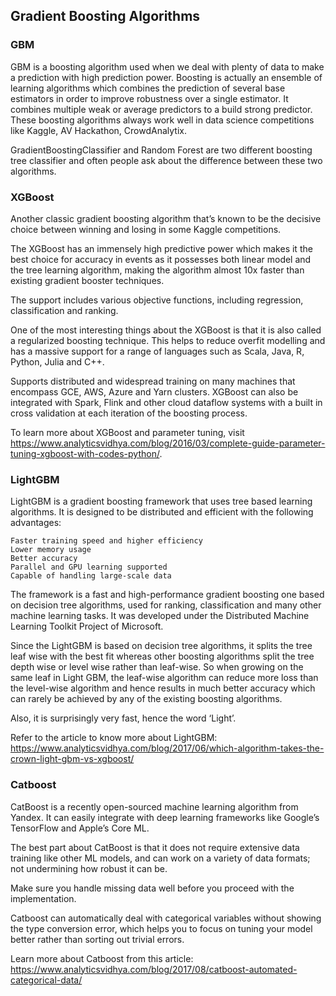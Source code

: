 ## Gradient Boosting Algorithms

### GBM

GBM is a boosting algorithm used when we deal with plenty of data to make a prediction with high prediction power. Boosting is actually an ensemble of learning algorithms which combines the prediction of several base estimators in order to improve robustness over a single estimator. It combines multiple weak or average predictors to a build strong predictor. These boosting algorithms always work well in data science competitions like Kaggle, AV Hackathon, CrowdAnalytix.



GradientBoostingClassifier and Random Forest are two different boosting tree classifier and often people ask about the difference between these two algorithms.

### XGBoost

Another classic gradient boosting algorithm that’s known to be the decisive choice between winning and losing in some Kaggle competitions.

The XGBoost has an immensely high predictive power which makes it the best choice for accuracy in events as it possesses both linear model and the tree learning algorithm, making the algorithm almost 10x faster than existing gradient booster techniques.

The support includes various objective functions, including regression, classification and ranking.

One of the most interesting things about the XGBoost is that it is also called a regularized boosting technique. This helps to reduce overfit modelling and has a massive support for a range of languages such as Scala, Java, R, Python, Julia and C++.

Supports distributed and widespread training on many machines that encompass GCE, AWS, Azure and Yarn clusters. XGBoost can also be integrated with Spark, Flink and other cloud dataflow systems with a built in cross validation at each iteration of the boosting process.

To learn more about XGBoost and parameter tuning, visit https://www.analyticsvidhya.com/blog/2016/03/complete-guide-parameter-tuning-xgboost-with-codes-python/.


 
### LightGBM

LightGBM is a gradient boosting framework that uses tree based learning algorithms. It is designed to be distributed and efficient with the following advantages:

    Faster training speed and higher efficiency
    Lower memory usage
    Better accuracy
    Parallel and GPU learning supported
    Capable of handling large-scale data

The framework is a fast and high-performance gradient boosting one based on decision tree algorithms, used for ranking, classification and many other machine learning tasks. It was developed under the Distributed Machine Learning Toolkit Project of Microsoft.

Since the LightGBM is based on decision tree algorithms, it splits the tree leaf wise with the best fit whereas other boosting algorithms split the tree depth wise or level wise rather than leaf-wise. So when growing on the same leaf in Light GBM, the leaf-wise algorithm can reduce more loss than the level-wise algorithm and hence results in much better accuracy which can rarely be achieved by any of the existing boosting algorithms.

Also, it is surprisingly very fast, hence the word ‘Light’.

Refer to the article to know more about LightGBM: https://www.analyticsvidhya.com/blog/2017/06/which-algorithm-takes-the-crown-light-gbm-vs-xgboost/



### Catboost

CatBoost is a recently open-sourced machine learning algorithm from Yandex. It can easily integrate with deep learning frameworks like Google’s TensorFlow and Apple’s Core ML.

The best part about CatBoost is that it does not require extensive data training like other ML models, and can work on a variety of data formats; not undermining how robust it can be.

Make sure you handle missing data well before you proceed with the implementation.

Catboost can automatically deal with categorical variables without showing the type conversion error, which helps you to focus on tuning your model better rather than sorting out trivial errors.

Learn more about Catboost from this article: https://www.analyticsvidhya.com/blog/2017/08/catboost-automated-categorical-data/